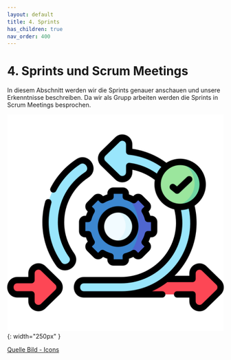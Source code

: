 ```yaml
---
layout: default
title: 4. Sprints
has_children: true
nav_order: 400
---
```


# 4. Sprints und Scrum Meetings

In diesem Abschnitt werden wir die Sprints genauer anschauen und unsere Erkenntnisse beschreiben. Da wir als Grupp arbeiten werden die Sprints in Scrum Meetings besprochen.


![Sprint](../ressources/icons/agile.png){: width="250px" }

[Quelle Bild - Icons](../anhang/quellen.html#54-icons)